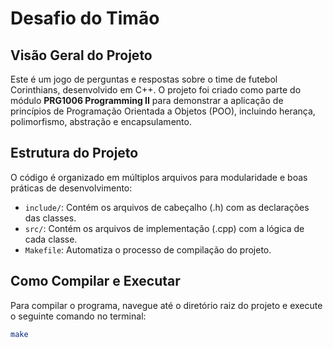 # Desafio do Timão

## Visão Geral do Projeto
Este é um jogo de perguntas e respostas sobre o time de futebol Corinthians, desenvolvido em C++. O projeto foi criado como parte do módulo **PRG1006 Programming II** para demonstrar a aplicação de princípios de Programação Orientada a Objetos (POO), incluindo herança, polimorfismo, abstração e encapsulamento.

## Estrutura do Projeto
O código é organizado em múltiplos arquivos para modularidade e boas práticas de desenvolvimento:
- `include/`: Contém os arquivos de cabeçalho (.h) com as declarações das classes.
- `src/`: Contém os arquivos de implementação (.cpp) com a lógica de cada classe.
- `Makefile`: Automatiza o processo de compilação do projeto.

## Como Compilar e Executar
Para compilar o programa, navegue até o diretório raiz do projeto e execute o seguinte comando no terminal:

```sh
make
